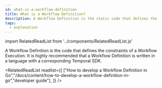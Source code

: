 ```yaml
---
id: what-is-a-workflow-definition
title: What is a Workflow Definition?
description: A Workflow Definition is the static code that defines the constraints of a Workflow Execution.
tags:
  - explanation
---
```


import RelatedReadList from '../components/RelatedReadList.js'

A Workflow Definition is the code that defines the constraints of a Workflow Execution.
It is highly recommended that a Workflow Definition is written in a language with a corresponding Temporal SDK.

<RelatedReadList
readlist={[
["How to develop a Workflow Definition in Go","/docs/content/how-to-develop-a-workflow-definition-in-go","developer guide"],
]}
/>

<!--TODO add content for these links:
["How develop a Workflow Definition in Java","/docs/content/how-to-develop-a-workflow-definition-in-java","developer guide"],
["How develop a Workflow Definition in Node.js","/docs/content/how-to-develop-a-workflow-definition-in-node","developer guide"],
["How develop a Workflow Definition in PHP","/docs/content/how-to-develop-a-workflow-definition-in-php","developer guide"],
-->
